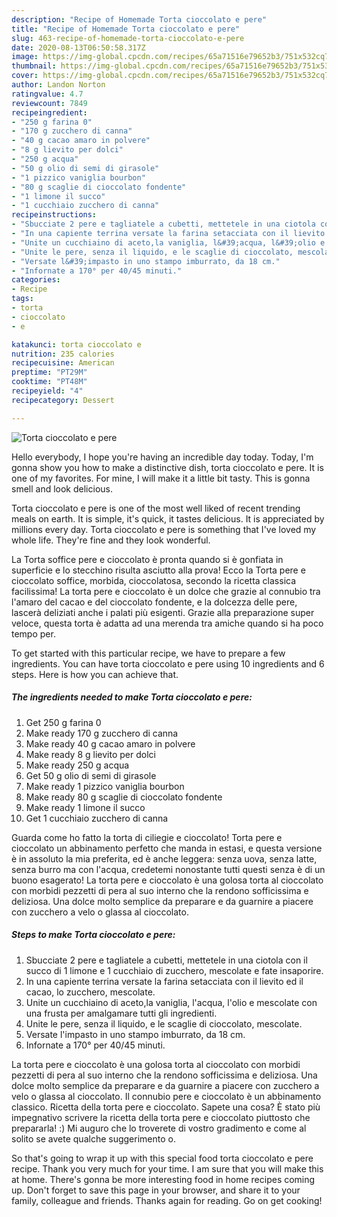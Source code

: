 ```yaml
---
description: "Recipe of Homemade Torta cioccolato e pere"
title: "Recipe of Homemade Torta cioccolato e pere"
slug: 463-recipe-of-homemade-torta-cioccolato-e-pere
date: 2020-08-13T06:50:58.317Z
image: https://img-global.cpcdn.com/recipes/65a71516e79652b3/751x532cq70/torta-cioccolato-e-pere-recipe-main-photo.jpg
thumbnail: https://img-global.cpcdn.com/recipes/65a71516e79652b3/751x532cq70/torta-cioccolato-e-pere-recipe-main-photo.jpg
cover: https://img-global.cpcdn.com/recipes/65a71516e79652b3/751x532cq70/torta-cioccolato-e-pere-recipe-main-photo.jpg
author: Landon Norton
ratingvalue: 4.7
reviewcount: 7849
recipeingredient:
- "250 g farina 0"
- "170 g zucchero di canna"
- "40 g cacao amaro in polvere"
- "8 g lievito per dolci"
- "250 g acqua"
- "50 g olio di semi di girasole"
- "1 pizzico vaniglia bourbon"
- "80 g scaglie di cioccolato fondente"
- "1 limone il succo"
- "1 cucchiaio zucchero di canna"
recipeinstructions:
- "Sbucciate 2 pere e tagliatele a cubetti, mettetele in una ciotola con il succo di 1 limone e 1 cucchiaio di zucchero, mescolate e fate insaporire."
- "In una capiente terrina versate la farina setacciata con il lievito ed il cacao, lo zucchero, mescolate."
- "Unite un cucchiaino di aceto,la vaniglia, l&#39;acqua, l&#39;olio e mescolate con una frusta per amalgamare tutti gli ingredienti."
- "Unite le pere, senza il liquido, e le scaglie di cioccolato, mescolate."
- "Versate l&#39;impasto in uno stampo imburrato, da 18 cm."
- "Infornate a 170° per 40/45 minuti."
categories:
- Recipe
tags:
- torta
- cioccolato
- e

katakunci: torta cioccolato e 
nutrition: 235 calories
recipecuisine: American
preptime: "PT29M"
cooktime: "PT48M"
recipeyield: "4"
recipecategory: Dessert

---
```



![Torta cioccolato e pere](https://img-global.cpcdn.com/recipes/65a71516e79652b3/751x532cq70/torta-cioccolato-e-pere-recipe-main-photo.jpg)

Hello everybody, I hope you're having an incredible day today. Today, I'm gonna show you how to make a distinctive dish, torta cioccolato e pere. It is one of my favorites. For mine, I will make it a little bit tasty. This is gonna smell and look delicious.

Torta cioccolato e pere is one of the most well liked of recent trending meals on earth. It is simple, it's quick, it tastes delicious. It is appreciated by millions every day. Torta cioccolato e pere is something that I've loved my whole life. They're fine and they look wonderful.

La Torta soffice pere e cioccolato è pronta quando si è gonfiata in superficie e lo stecchino risulta asciutto alla prova! Ecco la Torta pere e cioccolato soffice, morbida, cioccolatosa, secondo la ricetta classica facilissima! La torta pere e cioccolato è un dolce che grazie al connubio tra l&#39;amaro del cacao e del cioccolato fondente, e la dolcezza delle pere, lascerà deliziati anche i palati più esigenti. Grazie alla preparazione super veloce, questa torta è adatta ad una merenda tra amiche quando si ha poco tempo per.


To get started with this particular recipe, we have to prepare a few ingredients. You can have torta cioccolato e pere using 10 ingredients and 6 steps. Here is how you can achieve that.

<!--inarticleads1-->

##### The ingredients needed to make Torta cioccolato e pere:

1. Get 250 g farina 0
1. Make ready 170 g zucchero di canna
1. Make ready 40 g cacao amaro in polvere
1. Make ready 8 g lievito per dolci
1. Make ready 250 g acqua
1. Get 50 g olio di semi di girasole
1. Make ready 1 pizzico vaniglia bourbon
1. Make ready 80 g scaglie di cioccolato fondente
1. Make ready 1 limone il succo
1. Get 1 cucchiaio zucchero di canna


Guarda come ho fatto la torta di ciliegie e cioccolato! Torta pere e cioccolato un abbinamento perfetto che manda in estasi, e questa versione è in assoluto la mia preferita, ed è anche leggera: senza uova, senza latte, senza burro ma con l&#39;acqua, credetemi nonostante tutti questi senza è di un buono esagerato! La torta pere e cioccolato è una golosa torta al cioccolato con morbidi pezzetti di pera al suo interno che la rendono sofficissima e deliziosa. Una dolce molto semplice da preparare e da guarnire a piacere con zucchero a velo o glassa al cioccolato. 

<!--inarticleads2-->

##### Steps to make Torta cioccolato e pere:

1. Sbucciate 2 pere e tagliatele a cubetti, mettetele in una ciotola con il succo di 1 limone e 1 cucchiaio di zucchero, mescolate e fate insaporire.
1. In una capiente terrina versate la farina setacciata con il lievito ed il cacao, lo zucchero, mescolate.
1. Unite un cucchiaino di aceto,la vaniglia, l&#39;acqua, l&#39;olio e mescolate con una frusta per amalgamare tutti gli ingredienti.
1. Unite le pere, senza il liquido, e le scaglie di cioccolato, mescolate.
1. Versate l&#39;impasto in uno stampo imburrato, da 18 cm.
1. Infornate a 170° per 40/45 minuti.


La torta pere e cioccolato è una golosa torta al cioccolato con morbidi pezzetti di pera al suo interno che la rendono sofficissima e deliziosa. Una dolce molto semplice da preparare e da guarnire a piacere con zucchero a velo o glassa al cioccolato. Il connubio pere e cioccolato è un abbinamento classico. Ricetta della torta pere e cioccolato. Sapete una cosa? È stato più impegnativo scrivere la ricetta della torta pere e cioccolato piuttosto che prepararla! :) Mi auguro che lo troverete di vostro gradimento e come al solito se avete qualche suggerimento o. 

So that's going to wrap it up with this special food torta cioccolato e pere recipe. Thank you very much for your time. I am sure that you will make this at home. There's gonna be more interesting food in home recipes coming up. Don't forget to save this page in your browser, and share it to your family, colleague and friends. Thanks again for reading. Go on get cooking!

